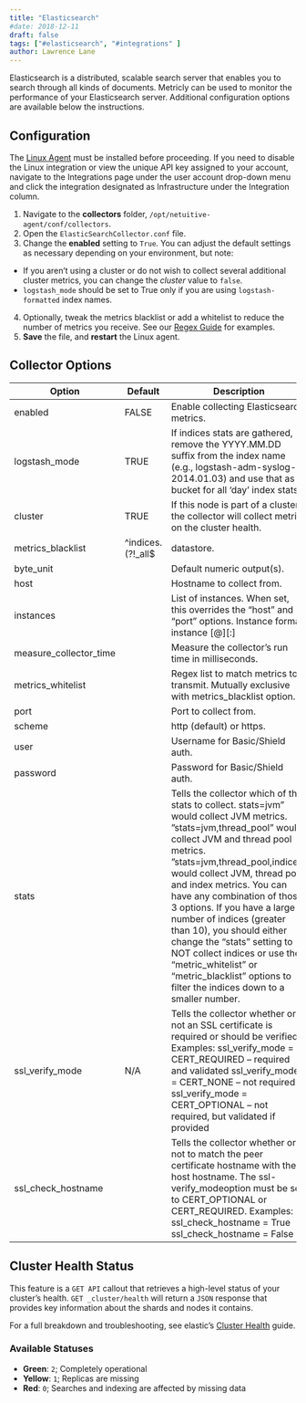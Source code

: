 ```yaml
---
title: "Elasticsearch"
#date: 2018-12-11
draft: false
tags: ["#elasticsearch", "#integrations" ]
author: Lawrence Lane
---
```

Elasticsearch is a distributed, scalable search server that enables you to search through all kinds of documents. Metricly can be used to monitor the performance of your Elasticsearch server. Additional configuration options are available below the instructions.

## Configuration
The [Linux Agent][1] must be installed before proceeding. If you need to disable the Linux integration or view the unique API key assigned to your account, navigate to the Integrations page under the user account drop-down menu and click the integration designated as Infrastructure under the Integration column.

1. Navigate to the **collectors** folder, `/opt/netuitive-agent/conf/collectors`.
2. Open the `ElasticSearchCollector.conf` file.
3. Change the **enabled** setting to `True`. You can adjust the default settings as necessary depending on your environment, but note:
  - If you aren’t using a cluster or do not wish to collect several additional cluster metrics, you can change the _cluster_ value to `false`.
  - `logstash_mode` should be set to True only if you are using `logstash-formatted` index names.
4. Optionally, tweak the metrics blacklist or add a whitelist to reduce the number of metrics you receive. See our [Regex Guide][2] for examples.
5. **Save** the file, and **restart** the Linux agent.

## Collector Options

| Option                 | Default                                  | Description                                                                                                                                                                                                                                                                                                                                                                                                                                                                                                                              |
|------------------------|------------------------------------------|------------------------------------------------------------------------------------------------------------------------------------------------------------------------------------------------------------------------------------------------------------------------------------------------------------------------------------------------------------------------------------------------------------------------------------------------------------------------------------------------------------------------------------------|
| enabled                | FALSE                                    | Enable collecting Elasticsearch metrics.                                                                                                                                                                                                                                                                                                                                                                                                                                                                                                 |
| logstash_mode          | TRUE                                     | If indices stats are gathered, remove the YYYY.MM.DD suffix from the index name (e.g., logstash-adm-syslog-2014.01.03) and use that as a bucket for all ‘day’ index stats.                                                                                                                                                                                                                                                                                                                                                               |
| cluster                | TRUE                                     | If this node is part of a cluster, the collector will collect metrics on the cluster health.                                                                                                                                                                                                                                                                                                                                                                                                                                             |
| metrics_blacklist      | ^indices\.(?!_all$|datastore\.|docs\.).* | Regex list to match metrics to block. Mutually exclusive with metrics_whitelist option. metrics_blacklist = “.*\.indices\.logstash\..*” would blacklist logstash indices metrics.                                                                                                                                                                                                                                                                                                                                                        |
| byte_unit              |                                          | Default numeric output(s).                                                                                                                                                                                                                                                                                                                                                                                                                                                                                                               |
| host                   |                                          | Hostname to collect from.                                                                                                                                                                                                                                                                                                                                                                                                                                                                                                                |
| instances              |                                          | List of instances. When set, this overrides the “host” and “port” options. Instance format: instance [@][:]                                                                                                                                                                                                                                                                                                                                                                                                                              |
| measure_collector_time |                                          | Measure the collector’s run time in milliseconds.                                                                                                                                                                                                                                                                                                                                                                                                                                                                                        |
| metrics_whitelist      |                                          | Regex list to match metrics to transmit. Mutually exclusive with metrics_blacklist option.                                                                                                                                                                                                                                                                                                                                                                                                                                               |
| port                   |                                          | Port to collect from.                                                                                                                                                                                                                                                                                                                                                                                                                                                                                                                    |
| scheme                 |                                          | http (default) or https.                                                                                                                                                                                                                                                                                                                                                                                                                                                                                                                 |
| user                   |                                          | Username for Basic/Shield auth.                                                                                                                                                                                                                                                                                                                                                                                                                                                                                                          |
| password               |                                          | Password for Basic/Shield auth.                                                                                                                                                                                                                                                                                                                                                                                                                                                                                                          |
| stats                  |                                          | Tells the collector which of the stats to collect. stats=jvm” would collect JVM metrics. ”stats=jvm,thread_pool” would collect JVM and thread pool metrics. ”stats=jvm,thread_pool,indices” would collect JVM, thread pool, and index metrics. You can have any combination of those 3 options. If you have a large number of indices (greater than 10), you should either change the “stats” setting to NOT collect indices or use the “metric_whitelist” or “metric_blacklist” options to filter the indices down to a smaller number. |
| ssl_verify_mode        | N/A                                      | Tells the collector whether or not an SSL certificate is required or should be verified. Examples: ssl_verify_mode = CERT_REQUIRED – required and validated ssl_verify_mode = CERT_NONE – not required ssl_verify_mode = CERT_OPTIONAL – not required, but validated if provided                                                                                                                                                                                                                                                         |
| ssl_check_hostname     |                                          | Tells the collector whether or not to match the peer certificate hostname with the host hostname. The ssl-verify_modeoption must be set to CERT_OPTIONAL or CERT_REQUIRED. Examples: ssl_check_hostname = True ssl_check_hostname = False           |

## Cluster Health Status
This feature is a `GET API` callout that retrieves a high-level status of your cluster’s health. `GET _cluster/health` will return a `JSON` response that provides key information about the shards and nodes it contains.

For a full breakdown and troubleshooting, see elastic’s [Cluster Health](https://www.elastic.co/guide/en/elasticsearch/guide/current/_cluster_health.html) guide.

### Available Statuses
- **Green**: `2`; Completely operational
- **Yellow**: `1`; Replicas are missing
- **Red**: `0`; Searches and indexing are affected by missing data


[1]: /integrations/agents/linux-agent
[2]: /capacity-monitoring/policies/regex-guide
